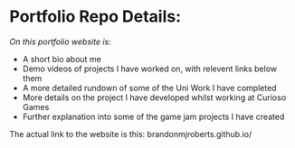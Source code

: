 # Portfolio Repo Details:

_On this portfolio website is:_
- A short bio about me
- Demo videos of projects I have worked on, with relevent links below them
- A more detailed rundown of some of the Uni Work I have completed
- More details on the project I have developed whilst working at Curioso Games
- Further explanation into some of the game jam projects I have created

The actual link to the website is this: brandonmjroberts.github.io/
